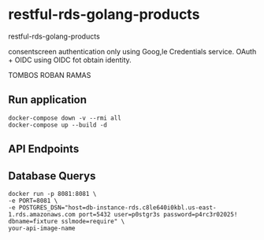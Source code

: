 # restful-rds-golang-products


restful-rds-golang-products

consentscreen authentication only using Goog,le Credentials service.
OAuth + OIDC using OIDC fot obtain identity.

TOMBOS ROBAN RAMAS

## Run application

    docker-compose down -v --rmi all
    docker-compose up --build -d


## API Endpoints



##  Database Querys


    docker run -p 8081:8081 \
    -e PORT=8081 \
    -e POSTGRES_DSN="host=db-instance-rds.c8le640i0kbl.us-east-1.rds.amazonaws.com port=5432 user=p0stgr3s password=p4rc3r02025! dbname=fixture sslmode=require" \
    your-api-image-name

